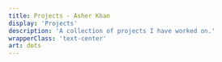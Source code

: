 ```yaml
---
title: Projects - Asher Khan
display: 'Projects'
description: 'A collection of projects I have worked on.'
wrapperClass: 'text-center'
art: dots
---
```


<!-- @layout-full-width -->
<ListProjects :projects="frontmatter.projects"/>
